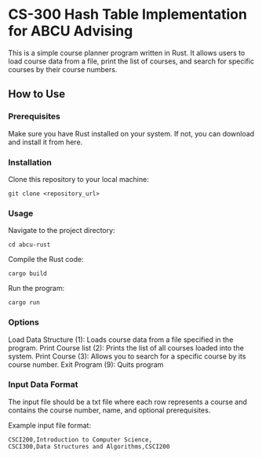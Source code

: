 # CS-300 Hash Table Implementation for ABCU Advising

This is a simple course planner program written in Rust. It allows users to load course data from a file, print the list of courses, and search for specific courses by their course numbers.

## How to Use
### Prerequisites
Make sure you have Rust installed on your system. If not, you can download and install it from here.

### Installation
Clone this repository to your local machine:

```
git clone <repository_url>
```
### Usage
Navigate to the project directory:

```
cd abcu-rust
```

Compile the Rust code:

```
cargo build
```

Run the program:

```
cargo run
```

### Options
Load Data Structure (1): Loads course data from a file specified in the program.
Print Course list (2): Prints the list of all courses loaded into the system.
Print Course (3): Allows you to search for a specific course by its course number.
Exit Program (9): Quits program

### Input Data Format
The input file should be a txt file where each row represents a course and contains the course number, name, and optional prerequisites.

Example input file format:

```
CSCI200,Introduction to Computer Science,
CSCI300,Data Structures and Algorithms,CSCI200
```